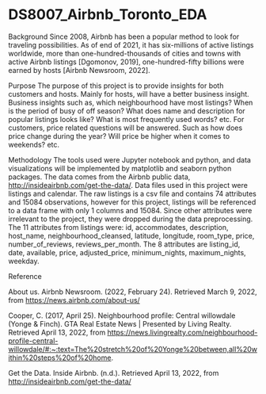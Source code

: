# DS8007_Airbnb_Toronto_EDA

Background
	Since 2008, Airbnb has been a popular method to look for traveling possibilities. As of end of 2021, it has six-millions of active listings worldwide, more than one-hundred-thousands of cities and towns with active Airbnb listings [Dgomonov, 2019], one-hundred-fifty billions were earned by hosts [Airbnb Newsroom, 2022].
  
Purpose
	The purpose of this project is to provide insights for both customers and hosts. Mainly for hosts, will have a better business insight. Business insights such as, which neighbourhood have most listings? When is the period of busy of off season? What does name and description for popular listings looks like? What is most frequently used words? etc. For customers, price related questions will be answered. Such as how does price change during the year? Will price be higher when it comes to weekends? etc. 
  
Methodology
	The tools used were Jupyter notebook and python, and data visualizations will be implemented by matplotlib and seaborn python packages. The data comes from the Airbnb public data, http://insideairbnb.com/get-the-data/. Data files used in this project were listings and calendar. The raw listings is a csv file and contains 74 attributes and 15084 observations, however for this project, listings will be referenced to a data frame with only 1 columns and 15084. Since other attributes were irrelevant to the project, they were dropped during the data preprocessing. The 11 attributes from listings were:  id, accommodates, description, host_name, neighbourhood_cleansed, latitude, longitude, room_type, price, number_of_reviews, reviews_per_month. The 8 attributes are listing_id, date, available, price, adjusted_price, minimum_nights, maximum_nights, weekday.
  
  
  
Reference

About us. Airbnb Newsroom. (2022, February 24). Retrieved March 9, 2022, from
 https://news.airbnb.com/about-us/ 


Cooper, C. (2017, April 25). Neighbourhood profile: Central willowdale (Yonge & Finch). GTA Real Estate News | Presented by Living Realty. Retrieved April 13, 2022, from 
https://news.livingrealty.com/neighbourhood-profile-central-willowdale/#:~:text=The%20stretch%20of%20Yonge%20between,all%20within%20steps%20of%20home. 


Get the Data. Inside Airbnb. (n.d.). Retrieved April 13, 2022, from 
http://insideairbnb.com/get-the-data/ 
